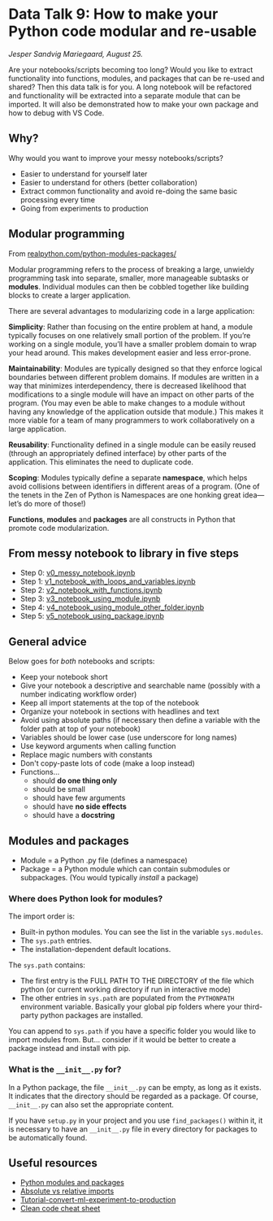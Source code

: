 # Data Talk 9: How to make your Python code modular and re-usable

*Jesper Sandvig Mariegaard, August 25.*

Are your notebooks/scripts becoming too long? Would you like to extract functionality into functions, modules, and packages that can be re-used and shared? Then this data talk is for you. A long notebook will be refactored and functionality will be extracted into a separate module that can be imported. It will also be demonstrated how to make your own package and how to debug with VS Code.

## Why?

Why would you want to improve your messy notebooks/scripts? 

* Easier to understand for yourself later
* Easier to understand for others (better collaboration)
* Extract common functionality and avoid re-doing the same basic processing every time
* Going from experiments to production

## Modular programming

From [realpython.com/python-modules-packages/](https://realpython.com/python-modules-packages/)

Modular programming refers to the process of breaking a large, unwieldy programming task into separate, smaller, more manageable subtasks or **modules**. Individual modules can then be cobbled together like building blocks to create a larger application.

There are several advantages to modularizing code in a large application:

**Simplicity**: Rather than focusing on the entire problem at hand, a module typically focuses on one relatively small portion of the problem. If you’re working on a single module, you’ll have a smaller problem domain to wrap your head around. This makes development easier and less error-prone.

**Maintainability**: Modules are typically designed so that they enforce logical boundaries between different problem domains. If modules are written in a way that minimizes interdependency, there is decreased likelihood that modifications to a single module will have an impact on other parts of the program. (You may even be able to make changes to a module without having any knowledge of the application outside that module.) This makes it more viable for a team of many programmers to work collaboratively on a large application.

**Reusability**: Functionality defined in a single module can be easily reused (through an appropriately defined interface) by other parts of the application. This eliminates the need to duplicate code.

**Scoping**: Modules typically define a separate **namespace**, which helps avoid collisions between identifiers in different areas of a program. (One of the tenets in the Zen of Python is Namespaces are one honking great idea—let’s do more of those!)

**Functions**, **modules** and **packages** are all constructs in Python that promote code modularization.

## From messy notebook to library in five steps

* Step 0: [v0_messy_notebook.ipynb](notebooks/v0_messy_notebook.ipynb)
* Step 1: [v1_notebook_with_loops_and_variables.ipynb](notebooks/v1_notebook_with_loops_and_variables.ipynb)
* Step 2: [v2_notebook_with_functions.ipynb](notebooks/v2_notebook_with_functions.ipynb)
* Step 3: [v3_notebook_using_module.ipynb](notebooks/v3_notebook_using_module.ipynb)
* Step 4: [v4_notebook_using_module_other_folder.ipynb](notebooks/v4_notebook_using_module_other_folder.ipynb)
* Step 5: [v5_notebook_using_package.ipynb](notebooks/v5_notebook_using_package.ipynb)

## General advice

Below goes for *both* notebooks and scripts:

* Keep your notebook short 
* Give your notebook a descriptive and searchable name (possibly with a number indicating workflow order)
* Keep all import statements at the top of the notebook
* Organize your notebook in sections with headlines and text
* Avoid using absolute paths (if necessary then define a variable with the folder path at top of your notebook)
* Variables should be lower case (use underscore for long names)
* Use keyword arguments when calling function
* Replace magic numbers with constants
* Don't copy-paste lots of code (make a loop instead)
* Functions... 
    * should **do one thing only** 
    * should be small
    * should have few arguments
    * should have **no side effects**
    * should have a **docstring** 
    

## Modules and packages

* Module = a Python .py file (defines a namespace)
* Package = a Python module which can contain submodules or subpackages. (You would typically *install* a package)

### Where does Python look for modules? 

The import order is:

* Built-in python modules. You can see the list in the variable `sys.modules`.
* The `sys.path` entries.
* The installation-dependent default locations.

The `sys.path` contains: 

* The first entry is the FULL PATH TO THE DIRECTORY of the file which python (or current working directory if run in interactive mode)
* The other entries in `sys.path` are populated from the `PYTHONPATH` environment variable. Basically your global pip folders where your third-party python packages are installed. 

You can append to `sys.path` if you have a specific folder you would like to import modules from. But... consider if it would be better to create a package instead and install with pip. 


### What is the `__init__.py` for?

In a Python package, the file `__init__.py` can be empty, as long as it exists. It indicates that the directory should be regarded as a package. Of course, `__init__.py` can also set the appropriate content. 

If you have `setup.py` in your project and you use `find_packages()` within it, it is necessary to have an `__init__.py` file in every directory for packages to be automatically found.


## Useful resources 

* [Python modules and packages](https://realpython.com/python-modules-packages/)
* [Absolute vs relative imports](https://realpython.com/absolute-vs-relative-python-imports/)
* [Tutorial-convert-ml-experiment-to-production](https://docs.microsoft.com/en-us/azure/machine-learning/tutorial-convert-ml-experiment-to-production)
* [Clean code cheat sheet](https://cheatography.com/costemaxime/cheat-sheets/summary-of-clean-code-by-robert-c-martin/pdf/)